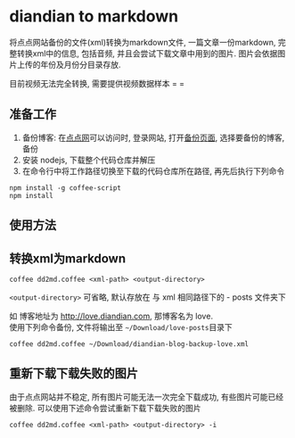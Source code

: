 # diandian to markdown
将点点网站备份的文件(xml)转换为markdown文件, 一篇文章一份markdown, 完整转换xml中的信息, 包括音频, 并且会尝试下载文章中用到的图片. 图片会依据图片上传的年份及月份分目录存放.

目前视频无法完全转换, 需要提供视频数据样本 = =

## 准备工作

1. 备份博客: 在[点点网](http://http://www.diandian.com/)可以访问时, 登录网站, 打开[备份页面](http://www.diandian.com/backup), 选择要备份的博客, 备份
2. 安装 nodejs, 下载整个代码仓库并解压
3. 在命令行中将工作路径切换至下载的代码仓库所在路径, 再先后执行下列命令
  ```
  npm install -g coffee-script
  npm install
  ```

## 使用方法

## 转换xml为markdown

```
coffee dd2md.coffee <xml-path> <output-directory>
```
`<output-directory>` 可省略, 默认存放在 与 xml 相同路径下的 <blogname> - posts 文件夹下


如 博客地址为 <http://love.diandian.com>, 那博客名为 love.  
使用下列命令备份, 文件将输出至 `~/Download/love-posts`目录下

```
coffee dd2md.coffee ~/Download/diandian-blog-backup-love.xml
```

## 重新下载下载失败的图片
由于点点网站并不稳定, 所有图片可能无法一次完全下载成功, 有些图片可能已经被删除. 可以使用下述命令尝试重新下载下载失败的图片

```
coffee dd2md.coffee <xml-path> <output-directory> -i
```


